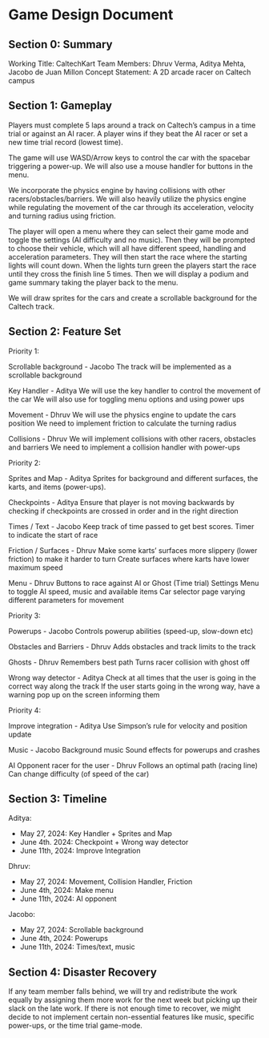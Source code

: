 # Game Design Document

## Section 0: Summary
Working Title: CaltechKart
Team Members: Dhruv Verma, Aditya Mehta, Jacobo de Juan Millon
Concept Statement: A 2D arcade racer on Caltech campus


## Section 1: Gameplay
Players must complete 5 laps around a track on Caltech’s campus in a time trial or against an AI racer. A player wins if they beat the AI racer or set a new time trial record (lowest time).

The game will use WASD/Arrow keys to control the car with the spacebar triggering a power-up. We will also use a mouse handler for buttons in the menu.

We incorporate the physics engine by having collisions with other racers/obstacles/barriers. We will also heavily utilize the physics engine while regulating the movement of the car through its acceleration, velocity and turning radius using friction.

The player will open a menu where they can select their game mode and toggle the settings (AI difficulty and no music). Then they will be prompted to choose their vehicle, which will all have different speed, handling and acceleration parameters. They will then start the race where the starting lights will count down. When the lights turn green the players start the race until they cross the finish line 5 times. Then we will display a podium and game summary taking the player back to the menu.

We will draw sprites for the cars and create a scrollable background for the Caltech track.


## Section 2: Feature Set
Priority 1:

Scrollable background - Jacobo
The track will be implemented as a scrollable background

Key Handler - Aditya
We will use the key handler to control the movement of the car
We will also use for toggling menu options and using power ups

Movement - Dhruv
We will use the physics engine to update the cars position
We need to implement friction to calculate the turning radius

Collisions - Dhruv
We will implement collisions with other racers, obstacles and barriers
We need to implement a collision handler with power-ups

Priority 2:

Sprites and Map - Aditya
Sprites for background and different surfaces, the karts, and items (power-ups).

Checkpoints - Aditya
Ensure that player is not moving backwards by checking if checkpoints are crossed in order and in the right direction

Times / Text - Jacobo
Keep track of time passed to get best scores.
Timer to indicate the start of race

Friction / Surfaces - Dhruv
Make some karts’ surfaces more slippery (lower friction) to make it harder to turn
Create surfaces where karts have lower maximum speed

Menu - Dhruv
Buttons to race against AI or Ghost (Time trial)
Settings Menu to toggle AI speed, music and available items
Car selector page varying different parameters for movement

Priority 3: 

Powerups - Jacobo
Controls powerup abilities (speed-up, slow-down etc)

Obstacles and Barriers - Dhruv
Adds obstacles and track limits to the track

Ghosts - Dhruv
Remembers best path
Turns racer collision with ghost off

Wrong way detector - Aditya
Check at all times that the user is going in the correct way along the track
If the user starts going in the wrong way, have a warning pop up on the screen informing them 

Priority 4:

Improve integration - Aditya
Use Simpson’s rule for velocity and position update

Music - Jacobo
Background music
Sound effects for powerups and crashes

AI Opponent racer for the user - Dhruv
Follows an optimal path (racing line)
Can change difficulty (of speed of the car)


## Section 3: Timeline
Aditya:
- May 27, 2024: Key Handler + Sprites and Map
- June 4th. 2024: Checkpoint + Wrong way detector
- June 11th, 2024: Improve Integration  

Dhruv:
- May 27, 2024: Movement, Collision Handler, Friction
- June 4th, 2024: Make menu
- June 11th, 2024: AI opponent

Jacobo:
- May 27, 2024: Scrollable background
- June 4th, 2024: Powerups
- June 11th, 2024: Times/text, music

## Section 4: Disaster Recovery
If any team member falls behind, we will try and redistribute the work equally by assigning them more work for the next week but picking up their slack on the late work. If there is not enough time to recover, we might decide to not implement certain non-essential features like music, specific power-ups, or the time trial game-mode.